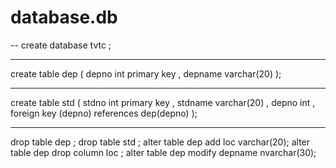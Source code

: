 # database.db
-- create database tvtc ;
__________________________________________
create table dep (
depno int primary key ,
depname varchar(20)
);
__________________________________________
create table std (
stdno int primary key ,
stdname varchar(20) ,
depno int ,
foreign key (depno) references dep(depno) );
___________________________________________
drop table dep ;
drop table std ;
alter table dep add loc varchar(20);
alter table dep drop column loc ;
alter table dep modify depname nvarchar(30);
